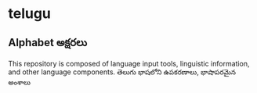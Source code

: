 # telugu
## Alphabet అక్షరలు
This repository is composed of language input tools, linguistic information, and other language components. తెలుగు భాషలోని ఉపకరణాలు, భాషాపరమైన అంశాలు
